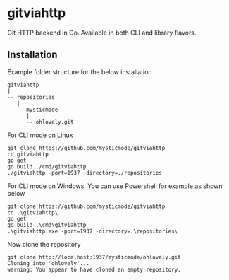 # gitviahttp
Git HTTP backend in Go. Available in both CLI and library flavors.

## Installation
Example folder structure for the below installation
```
gitviahttp
|
-- repositories
   |
   -- mysticmode
      |
      -- ohlovely.git
```

For CLI mode on Linux
```
git clone https://github.com/mysticmode/gitviahttp
cd gitviahttp
go get
go build ./cmd/gitviahttp
./gitviahttp -port=1937 -directory=./repositories
```

For CLI mode on Windows. You can use Powershell for example as shown below
```
git clone https://github.com/mysticmode/gitviahttp
cd .\gitviahttp\
go get
go build .\cmd\gitviahttp
.\gitviahttp.exe -port=1937 -directory=.\repositories\
```

Now clone the repository
```
git clone http://localhost:1937/mysticmode/ohlovely.git
Cloning into 'ohlovely'...
warning: You appear to have cloned an empty repository.
```
